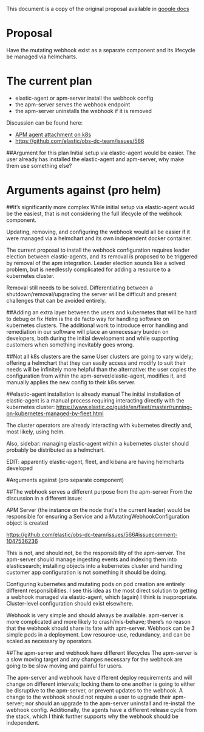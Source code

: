 This document is a copy of the original proposal available in [google docs](https://docs.google.com/document/d/12yPyyJsaMEoTXDJ-S5dhPa24sFiBpnOo0QMoLSroA4s/edit#)

# Proposal
Have the mutating webhook exist as a separate component and its lifecycle be
managed via helmcharts.

# The current plan
- elastic-agent or apm-server install the webhook config
- the apm-server serves the webhook endpoint
- the apm-server uninstalls the webhook if it is removed

Discussion can be found here:
- [APM agent attachment on k8s](https://docs.google.com/document/d/1RiF56EZLHOB7Yoo_y-pnZHZQM-RY1xfhh2Cp4y_Qiv0/edit#)
- https://github.com/elastic/obs-dc-team/issues/566

##Argument for this plan
Initial setup via elastic-agent would be easier. The user already has installed
the elastic-agent and apm-server, why make them use something else?

# Arguments against (pro helm)
##It’s significantly more complex
While initial setup via elastic-agent would be the easiest, that is not
considering the full lifecycle of the webhook component.

Updating, removing, and configuring the webhook would all be easier if it were
managed via a helmchart and its own independent docker container.

The current proposal to install the webhook configuration requires leader
election between elastic-agents, and its removal is proposed to be triggered by
removal of the apm integration. Leader election sounds like a solved problem,
but is needlessly complicated for adding a resource to a kubernetes cluster.

Removal still needs to be solved. Differentiating between a
shutdown/removal/upgrading the server will be difficult and present challenges
that can be avoided entirely.

##Adding an extra layer between the users and kubernetes that will be hard to debug or fix
Helm is the de facto way for handling software on kubernetes clusters. The
additional work to introduce error handling and remediation in our software
will place an unnecessary burden on developers, both during the initial
development and while supporting customers when something inevitably goes
wrong.

##Not all k8s clusters are the same
User clusters are going to vary widely; offering a helmchart that they can
easily access and modify to suit their needs will be infinitely more helpful
than the alternative: the user copies the configuration from within the
apm-server/elastic-agent, modifies it, and manually applies the new config to
their k8s server.

##elastic-agent installation is already manual
The initial installation of elastic-agent is a manual process requiring
interacting directly with the kubernetes cluster:
https://www.elastic.co/guide/en/fleet/master/running-on-kubernetes-managed-by-fleet.html

The cluster operators are already interacting with kubernetes directly and,
most likely, using helm.

Also, sidebar: managing elastic-agent within a kubernetes cluster should
probably be distributed as a helmchart.

EDIT: apparently elastic-agent, fleet, and kibana are having helmcharts
developed

#Arguments against (pro separate component)

##The webhook serves a different purpose from the apm-server
From the discussion in a different issue:

APM Server (the instance on the node that's the current leader) would be
responsible for ensuring a Service and a MutatingWebhookConfiguration object is
created

https://github.com/elastic/obs-dc-team/issues/566#issuecomment-1047536236

This is not, and should not, be the responsibility of the apm-server. The
apm-server should manage ingesting events and indexing them into elasticsearch;
installing objects into a kubernetes cluster and handling customer app
configuration is not something it should be doing.

Configuring kubernetes and mutating pods on pod creation are entirely different
responsibilities. I see this idea as the most direct solution to getting a
webhook managed via elastic-agent, which (again) I think is inappropriate.
Cluster-level configuration should exist elsewhere.

Webhook is very simple and should always be available. apm-server is more
complicated and more likely to crash/mis-behave; there’s no reason that the
webhook should share its fate with apm-server. Webhook can be 3 simple pods in
a deployment. Low resource-use, redundancy, and can be scaled as necessary by
operators.

##The apm-server and webhook have different lifecycles
The apm-server is a slow moving target and any changes necessary for the
webhook are going to be slow moving and painful for users.

The apm-server and webhook have different deploy requirements and will change
on different intervals; locking them to one another is going to either be
disruptive to the apm-server, or prevent updates to the webhook. A change to
the webhook should not require a user to upgrade their apm-server; nor should
an upgrade to the apm-server uninstall and re-install the webhook config.
Additionally, the agents have a different release cycle from the stack, which I
think further supports why the webhook should be independent.

